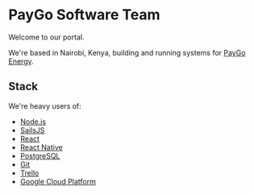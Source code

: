 # PayGo Software Team

Welcome to our portal.

We're based in Nairobi, Kenya, building and running systems for [PayGo Energy](https://paygoenergy.co).


## Stack

We're heavy users of:

* [Node.js](https://nodejs.org)
* [SailsJS](https://sailsjs.com)
* [React](https://reactjs.org)
* [React Native](https://reactnative.dev)
* [PostgreSQL](https://www.postgresql.org)
* [Git](https://git-scm.com/)
* [Trello](https://trello.com)
* [Google Cloud Platform](https://cloud.google.com)
